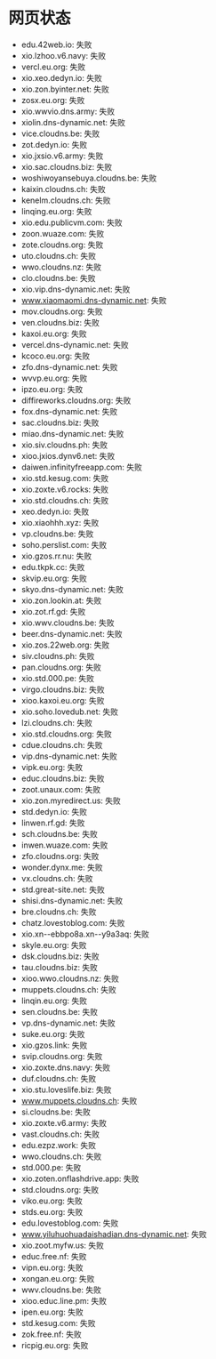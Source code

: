 # 网页状态
- edu.42web.io: 失败
- xio.lzhoo.v6.navy: 失败
- vercl.eu.org: 失败
- xio.xeo.dedyn.io: 失败
- xio.zon.byinter.net: 失败
- zosx.eu.org: 失败
- xio.wwvio.dns.army: 失败
- xiolin.dns-dynamic.net: 失败
- vice.cloudns.be: 失败
- zot.dedyn.io: 失败
- xio.jxsio.v6.army: 失败
- xio.sac.cloudns.biz: 失败
- woshiwoyansebuya.cloudns.be: 失败
- kaixin.cloudns.ch: 失败
- kenelm.cloudns.ch: 失败
- linqing.eu.org: 失败
- xio.edu.publicvm.com: 失败
- zoon.wuaze.com: 失败
- zote.cloudns.org: 失败
- uto.cloudns.ch: 失败
- wwo.cloudns.nz: 失败
- clo.cloudns.be: 失败
- xio.vip.dns-dynamic.net: 失败
- www.xiaomaomi.dns-dynamic.net: 失败
- mov.cloudns.org: 失败
- ven.cloudns.biz: 失败
- kaxoi.eu.org: 失败
- vercel.dns-dynamic.net: 失败
- kcoco.eu.org: 失败
- zfo.dns-dynamic.net: 失败
- wvvp.eu.org: 失败
- ipzo.eu.org: 失败
- diffireworks.cloudns.org: 失败
- fox.dns-dynamic.net: 失败
- sac.cloudns.biz: 失败
- miao.dns-dynamic.net: 失败
- xio.siv.cloudns.ph: 失败
- xioo.jxios.dynv6.net: 失败
- daiwen.infinityfreeapp.com: 失败
- xio.std.kesug.com: 失败
- xio.zoxte.v6.rocks: 失败
- xio.std.cloudns.ch: 失败
- xeo.dedyn.io: 失败
- xio.xiaohhh.xyz: 失败
- vp.cloudns.be: 失败
- soho.perslist.com: 失败
- xio.gzos.rr.nu: 失败
- edu.tkpk.cc: 失败
- skvip.eu.org: 失败
- skyo.dns-dynamic.net: 失败
- xio.zon.lookin.at: 失败
- xio.zot.rf.gd: 失败
- xio.wwv.cloudns.be: 失败
- beer.dns-dynamic.net: 失败
- xio.zos.22web.org: 失败
- siv.cloudns.ph: 失败
- pan.cloudns.org: 失败
- xio.std.000.pe: 失败
- virgo.cloudns.biz: 失败
- xioo.kaxoi.eu.org: 失败
- xio.soho.lovedub.net: 失败
- lzi.cloudns.ch: 失败
- xio.std.cloudns.org: 失败
- cdue.cloudns.ch: 失败
- vip.dns-dynamic.net: 失败
- vipk.eu.org: 失败
- educ.cloudns.biz: 失败
- zoot.unaux.com: 失败
- xio.zon.myredirect.us: 失败
- std.dedyn.io: 失败
- linwen.rf.gd: 失败
- sch.cloudns.be: 失败
- inwen.wuaze.com: 失败
- zfo.cloudns.org: 失败
- wonder.dynx.me: 失败
- vx.cloudns.ch: 失败
- std.great-site.net: 失败
- shisi.dns-dynamic.net: 失败
- bre.cloudns.ch: 失败
- chatz.lovestoblog.com: 失败
- xio.xn--ebbpo8a.xn--y9a3aq: 失败
- skyle.eu.org: 失败
- dsk.cloudns.biz: 失败
- tau.cloudns.biz: 失败
- xioo.wwo.cloudns.nz: 失败
- muppets.cloudns.ch: 失败
- linqin.eu.org: 失败
- sen.cloudns.be: 失败
- vp.dns-dynamic.net: 失败
- suke.eu.org: 失败
- xio.gzos.link: 失败
- svip.cloudns.org: 失败
- xio.zoxte.dns.navy: 失败
- duf.cloudns.ch: 失败
- xio.stu.loveslife.biz: 失败
- www.muppets.cloudns.ch: 失败
- si.cloudns.be: 失败
- xio.zoxte.v6.army: 失败
- vast.cloudns.ch: 失败
- edu.ezpz.work: 失败
- wwo.cloudns.ch: 失败
- std.000.pe: 失败
- xio.zoten.onflashdrive.app: 失败
- std.cloudns.org: 失败
- viko.eu.org: 失败
- stds.eu.org: 失败
- edu.lovestoblog.com: 失败
- www.yiluhuohuadaishadian.dns-dynamic.net: 失败
- xio.zoot.myfw.us: 失败
- educ.free.nf: 失败
- vipn.eu.org: 失败
- xongan.eu.org: 失败
- wwv.cloudns.be: 失败
- xioo.educ.line.pm: 失败
- ipen.eu.org: 失败
- std.kesug.com: 失败
- zok.free.nf: 失败
- ricpig.eu.org: 失败

